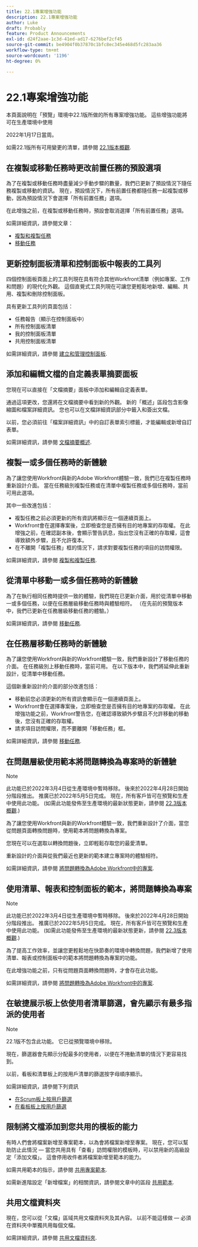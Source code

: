 ```yaml
---
title: 22.1專案增強功能
description: 22.1專案增強功能
author: Luke
draft: Probably
feature: Product Announcements
exl-id: d24f2aae-1c3d-41ed-ad17-6276bef2cf45
source-git-commit: be4904f0b37870c1bfc8ec345e468d5fc283aa36
workflow-type: tm+mt
source-wordcount: '1196'
ht-degree: 0%

---
```


# 22.1專案增強功能

本頁面說明在「預覽」環境中22.1版所做的所有專案增強功能。 這些增強功能將可在生產環境中使用

<!--
<MadCap:conditionalText data-mc-conditions="QuicksilverOrClassic.Draft mode">
in January 2022
</MadCap:conditionalText>
-->

2022年1月17日當周。

如需22.1版所有可用變更的清單，請參閱 [22.1版本概觀](../../../product-announcements/product-releases/22.1-release-activity/22-1-release-overview.md).

## 在複製或移動任務時更改前置任務的預設選項

為了在複製或移動任務時盡量減少手動步驟的數量，我們已更新了預設情況下隨任務複製或移動的資訊。 現在，預設情況下，所有前置任務都隨任務一起複製或移動，因為預設情況下會選擇「所有前置任務」選項。

在此增強之前，在複製或移動任務時，預設會取消選擇「所有前置任務」選項。

如需詳細資訊，請參閱文章：

* [複製和複製任務](../../../manage-work/tasks/manage-tasks/copy-and-duplicate-tasks.md)
* [移動任務](../../../manage-work/tasks/manage-tasks/move-tasks.md)

## 更新控制面板清單和控制面板中報表的工具列

四個控制面板頁面上的工具列現在具有符合其他Workfront清單（例如專案、工作和問題）的現代化外觀。 這個直覺式工具列現在可讓您更輕鬆地新增、編輯、共用、複製和刪除控制面板。

具有更新工具列的頁面包括：

* 任務報告（顯示在控制面板中）
* 所有控制面板清單
* 我的控制面板清單
* 共用控制面板清單

如需詳細資訊，請參閱 [建立和管理控制面板](../../../reports-and-dashboards/dashboards/creating-and-managing-dashboards/create-and-manage-dashboards.md).

## 添加和編輯文檔的自定義表單摘要面板

您現在可以直接在「文檔摘要」面板中添加和編輯自定義表單。

通過這項更改，您還將在文檔摘要中看到新的外觀。 新的「概述」區段包含影像縮圖和檔案詳細資訊。 您也可以在文檔詳細資訊部分中籤入和簽出文檔。

以前，您必須前往「檔案詳細資訊」中的自訂表單索引標籤，才能編輯或新增自訂表單。

如需詳細資訊，請參閱 [文檔摘要概述](../../../documents/managing-documents/summary-for-documents.md).

## 複製一或多個任務時的新體驗

為了讓您使用Workfront與新的Adobe Workfront體驗一致，我們已在複製任務時重新設計介面。 當在任務級別複製任務或在清單中複製任務或多個任務時，當前可用此選項。

其中一些改進包括：

* 複製任務之前必須更新的所有資訊將顯示在一個連續頁面上。
* Workfront會在選擇專案後，立即檢查您是否擁有目的地專案的存取權。 在此增強之前，在確認副本後，會顯示警告訊息，指出您沒有正確的存取權，這會導致額外步驟，且不允許復本。
* 在不離開「複製任務」框的情況下，請求對要複製任務的項目的訪問權限。

如需詳細資訊，請參閱 [複製和複製任務](../../../manage-work/tasks/manage-tasks/copy-and-duplicate-tasks.md).

## 從清單中移動一或多個任務時的新體驗

為了在執行相同任務時提供一致的體驗，我們現在已更新介面，用於從清單中移動一或多個任務，以便在任務層級移動任務時與體驗相符。 （在先前的預覽版本中，我們已更新在任務層級移動任務的體驗。）

如需詳細資訊，請參閱 [移動任務](../../../manage-work/tasks/manage-tasks/move-tasks.md).

## 在任務層移動任務時的新體驗

為了讓您使用Workfront與新的Workfront體驗一致，我們重新設計了移動任務的介面。 在任務級別上移動任務時，當前可用。 在以下版本中，我們將延伸此重新設計，從清單中移動任務。

這個新重新設計的介面的部分改進包括：

* 移動前您必須更新的所有資訊會顯示在一個連續頁面上。
* Workfront會在選擇專案後，立即檢查您是否擁有目的地專案的存取權。 在此增強功能之前，Workfront警告您，在確認導致額外步驟且不允許移動的移動後，您沒有正確的存取權。
* 請求項目訪問權限，而不要離開「移動任務」框。

如需詳細資訊，請參閱 [移動任務](../../../manage-work/tasks/manage-tasks/move-tasks.md).

## 在問題層級使用範本將問題轉換為專案時的新體驗

>[!NOTE]
>
>此功能已於2022年3月4日從生產環境中暫時移除。 後來於2022年4月28日開始分階段推出。 推廣已於2022年5月5日完成。 現在，所有客戶皆可在預覽和生產中使用此功能。 (如需此功能發佈至生產環境的最新狀態更新，請參閱 [22.3版本概觀](../../../product-announcements/product-releases/22.3-release-activity/22-3-release-overview.md).)

為了讓您使用Workfront與新的Workfront體驗一致，我們重新設計了介面，當您從問題頁面轉換問題時，使用範本將問題轉換為專案。

您現在可以在選取以轉換問題後，立即輕鬆存取您的最愛清單。

重新設計的介面與從我們最近也更新的範本建立專案時的體驗相符。

如需詳細資訊，請參閱 [將問題轉換為Adobe Workfront中的專案](../../../manage-work/issues/convert-issues/convert-issue-to-project.md).

## 使用清單、報表和控制面板的範本，將問題轉換為專案

>[!NOTE]
>
>此功能已於2022年3月4日從生產環境中暫時移除。 後來於2022年4月28日開始分階段推出。 推廣已於2022年5月5日完成。 現在，所有客戶皆可在預覽和生產中使用此功能。 (如需此功能發佈至生產環境的最新狀態更新，請參閱 [22.3版本概觀](../../../product-announcements/product-releases/22.3-release-activity/22-3-release-overview.md).)

為了提高工作效率，並讓您更輕鬆地在快節奏的環境中轉換問題，我們新增了使用清單、報表或控制面板中的範本將問題轉換為專案的功能。

在此增強功能之前，只有從問題頁面轉換問題時，才會存在此功能。

如需詳細資訊，請參閱 [將問題轉換為Adobe Workfront中的專案](../../../manage-work/issues/convert-issues/convert-issue-to-project.md).

## 在敏捷展示板上依使用者清單篩選，會先顯示有最多指派的使用者

>[!NOTE]
>
>22.1版不包含此功能。 它已從預覽環境中移除。

現在，篩選器會先顯示分配最多的使用者，以便在不捲動清單的情況下更容易找到。

以前，看板和清單板上的按用戶清單的篩選按字母順序顯示。

如需詳細資訊，請參閱下列資訊

* [在Scrum板上按用戶篩選](../../../agile/use-scrum-in-an-agile-team/scrum-board/filter-by-user-scrum-board.md)
* [在看板板上按用戶篩選](../../../agile/use-kanban-in-an-agile-team/filter-by-user.md)

## 限制將文檔添加到您共用的模板的能力

有時人們會將檔案新增至專案範本，以為會將檔案新增至專案。 現在，您可以幫助防止此情況 — 當您共用具有「查看」訪問權限的模板時，可以禁用新的高級設定「添加文檔」。 這會停用收件者將檔案新增至範本的能力。

如需共用範本的指示，請參閱 [共用專案範本](../../../manage-work/projects/create-and-manage-templates/share-project-template.md).

如需新進階設定「新增檔案」的相關資訊，請參閱文章中的區段 [共用範本](../../../workfront-basics/grant-and-request-access-to-objects/share-a-template.md).

## 共用文檔資料夾

現在，您可以從「文檔」區域共用文檔資料夾及其內容。 以前不能這樣做 — 必須在資料夾中單獨共用每個文檔。

如需詳細資訊，請參閱 [共用文檔資料夾](../../../workfront-basics/grant-and-request-access-to-objects/share-a-document-folder.md).


